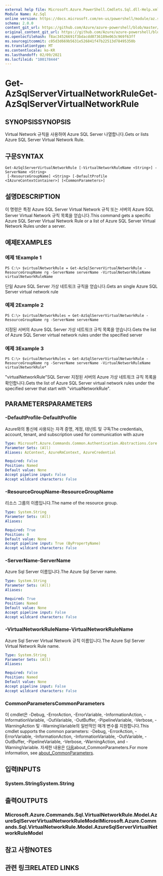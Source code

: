 ```yaml
---
external help file: Microsoft.Azure.PowerShell.Cmdlets.Sql.dll-Help.xml
Module Name: Az.Sql
online version: https://docs.microsoft.com/en-us/powershell/module/az.sql/get-azsqlservervirtualnetworkrule
schema: 2.0.0
content_git_url: https://github.com/Azure/azure-powershell/blob/master/src/Sql/Sql/help/Get-AzSqlServerVirtualNetworkRule.md
original_content_git_url: https://github.com/Azure/azure-powershell/blob/master/src/Sql/Sql/help/Get-AzSqlServerVirtualNetworkRule.md
ms.openlocfilehash: f8ac34526691f3bdacdd0736189e063c969f63ff
ms.sourcegitcommit: c05d3d669b5631e526841f47b22513d78495350b
ms.translationtype: MT
ms.contentlocale: ko-KR
ms.lasthandoff: 02/09/2021
ms.locfileid: "100178444"
---
```

# <span data-ttu-id="8ab47-101">Get-AzSqlServerVirtualNetworkRule</span><span class="sxs-lookup"><span data-stu-id="8ab47-101">Get-AzSqlServerVirtualNetworkRule</span></span>

## <span data-ttu-id="8ab47-102">SYNOPSIS</span><span class="sxs-lookup"><span data-stu-id="8ab47-102">SYNOPSIS</span></span>
<span data-ttu-id="8ab47-103">Virtual Network 규칙을 사용하여 Azure SQL Server 나열합니다.</span><span class="sxs-lookup"><span data-stu-id="8ab47-103">Gets or lists Azure SQL Server Virtual Network Rule.</span></span>

## <span data-ttu-id="8ab47-104">구문</span><span class="sxs-lookup"><span data-stu-id="8ab47-104">SYNTAX</span></span>

```
Get-AzSqlServerVirtualNetworkRule [-VirtualNetworkRuleName <String>] -ServerName <String>
 [-ResourceGroupName] <String> [-DefaultProfile <IAzureContextContainer>] [<CommonParameters>]
```

## <span data-ttu-id="8ab47-105">설명</span><span class="sxs-lookup"><span data-stu-id="8ab47-105">DESCRIPTION</span></span>
<span data-ttu-id="8ab47-106">이 명령은 특정 Azure SQL Server Virtual Network 규칙 또는 서버의 Azure SQL Server Virtual Network 규칙 목록을 얻습니다.</span><span class="sxs-lookup"><span data-stu-id="8ab47-106">This command gets a specific Azure SQL Server Virtual Network Rule or a list of Azure SQL Server Virtual Network Rules under a server.</span></span>

## <span data-ttu-id="8ab47-107">예제</span><span class="sxs-lookup"><span data-stu-id="8ab47-107">EXAMPLES</span></span>

### <span data-ttu-id="8ab47-108">예제 1</span><span class="sxs-lookup"><span data-stu-id="8ab47-108">Example 1</span></span>
```
PS C:\> $virtualNetworkRule = Get-AzSqlServerVirtualNetworkRule -ResourceGroupName rg -ServerName serverName -VirtualNetworkRuleName virtualNetworkRuleName
```

<span data-ttu-id="8ab47-109">단일 Azure SQL Server 가상 네트워크 규칙을 얻습니다.</span><span class="sxs-lookup"><span data-stu-id="8ab47-109">Gets an single Azure SQL Server virtual network rule</span></span>

### <span data-ttu-id="8ab47-110">예제 2</span><span class="sxs-lookup"><span data-stu-id="8ab47-110">Example 2</span></span>
```
PS C:\> $virtualNetworkRules = Get-AzSqlServerVirtualNetworkRule -ResourceGroupName rg -ServerName serverName
```

<span data-ttu-id="8ab47-111">지정된 서버의 Azure SQL Server 가상 네트워크 규칙 목록을 얻습니다.</span><span class="sxs-lookup"><span data-stu-id="8ab47-111">Gets the list of Azure SQL Server virtual network rules under the specified server</span></span>

### <span data-ttu-id="8ab47-112">예제 3</span><span class="sxs-lookup"><span data-stu-id="8ab47-112">Example 3</span></span>
```
PS C:\> $virtualNetworkRules = Get-AzSqlServerVirtualNetworkRule -ResourceGroupName rg -ServerName serverName -VirtualNetworkRuleName virtualNetworkRule*
```

<span data-ttu-id="8ab47-113">"virtualNetworkRule"SQL Server 지정된 서버의 Azure 가상 네트워크 규칙 목록을 확인합니다.</span><span class="sxs-lookup"><span data-stu-id="8ab47-113">Gets the list of Azure SQL Server virtual network rules under the specified server that start with "virtualNetworkRule".</span></span>

## <span data-ttu-id="8ab47-114">PARAMETERS</span><span class="sxs-lookup"><span data-stu-id="8ab47-114">PARAMETERS</span></span>

### <span data-ttu-id="8ab47-115">-DefaultProfile</span><span class="sxs-lookup"><span data-stu-id="8ab47-115">-DefaultProfile</span></span>
<span data-ttu-id="8ab47-116">Azure와의 통신에 사용되는 자격 증명, 계정, 테넌트 및 구독</span><span class="sxs-lookup"><span data-stu-id="8ab47-116">The credentials, account, tenant, and subscription used for communication with azure</span></span>

```yaml
Type: Microsoft.Azure.Commands.Common.Authentication.Abstractions.Core.IAzureContextContainer
Parameter Sets: (All)
Aliases: AzContext, AzureRmContext, AzureCredential

Required: False
Position: Named
Default value: None
Accept pipeline input: False
Accept wildcard characters: False
```

### <span data-ttu-id="8ab47-117">-ResourceGroupName</span><span class="sxs-lookup"><span data-stu-id="8ab47-117">-ResourceGroupName</span></span>
<span data-ttu-id="8ab47-118">리소스 그룹의 이름입니다.</span><span class="sxs-lookup"><span data-stu-id="8ab47-118">The name of the resource group.</span></span>

```yaml
Type: System.String
Parameter Sets: (All)
Aliases:

Required: True
Position: 0
Default value: None
Accept pipeline input: True (ByPropertyName)
Accept wildcard characters: False
```

### <span data-ttu-id="8ab47-119">-ServerName</span><span class="sxs-lookup"><span data-stu-id="8ab47-119">-ServerName</span></span>
<span data-ttu-id="8ab47-120">Azure Sql Server 이름입니다.</span><span class="sxs-lookup"><span data-stu-id="8ab47-120">The Azure Sql Server name.</span></span>

```yaml
Type: System.String
Parameter Sets: (All)
Aliases:

Required: True
Position: Named
Default value: None
Accept pipeline input: False
Accept wildcard characters: False
```

### <span data-ttu-id="8ab47-121">-VirtualNetworkRuleName</span><span class="sxs-lookup"><span data-stu-id="8ab47-121">-VirtualNetworkRuleName</span></span>
<span data-ttu-id="8ab47-122">Azure Sql Server Virtual Network 규칙 이름입니다.</span><span class="sxs-lookup"><span data-stu-id="8ab47-122">The Azure Sql Server Virtual Network Rule name.</span></span>

```yaml
Type: System.String
Parameter Sets: (All)
Aliases:

Required: False
Position: Named
Default value: None
Accept pipeline input: False
Accept wildcard characters: False
```

### <span data-ttu-id="8ab47-123">CommonParameters</span><span class="sxs-lookup"><span data-stu-id="8ab47-123">CommonParameters</span></span>
<span data-ttu-id="8ab47-124">이 cmdlet은 -Debug, -ErrorAction, -ErrorVariable, -InformationAction, -InformationVariable, -OutVariable, -OutBuffer, -PipelineVariable, -Verbose, -WarningAction 및 -WarningVariable의 일반적인 매개 변수를 지원합니다.</span><span class="sxs-lookup"><span data-stu-id="8ab47-124">This cmdlet supports the common parameters: -Debug, -ErrorAction, -ErrorVariable, -InformationAction, -InformationVariable, -OutVariable, -OutBuffer, -PipelineVariable, -Verbose, -WarningAction, and -WarningVariable.</span></span> <span data-ttu-id="8ab47-125">자세한 내용은 [다음](http://go.microsoft.com/fwlink/?LinkID=113216)about_CommonParameters.</span><span class="sxs-lookup"><span data-stu-id="8ab47-125">For more information, see [about_CommonParameters](http://go.microsoft.com/fwlink/?LinkID=113216).</span></span>

## <span data-ttu-id="8ab47-126">입력</span><span class="sxs-lookup"><span data-stu-id="8ab47-126">INPUTS</span></span>

### <span data-ttu-id="8ab47-127">System.String</span><span class="sxs-lookup"><span data-stu-id="8ab47-127">System.String</span></span>

## <span data-ttu-id="8ab47-128">출력</span><span class="sxs-lookup"><span data-stu-id="8ab47-128">OUTPUTS</span></span>

### <span data-ttu-id="8ab47-129">Microsoft.Azure.Commands.Sql.VirtualNetworkRule.Model.AzureSqlServerVirtualNetworkRuleModel</span><span class="sxs-lookup"><span data-stu-id="8ab47-129">Microsoft.Azure.Commands.Sql.VirtualNetworkRule.Model.AzureSqlServerVirtualNetworkRuleModel</span></span>

## <span data-ttu-id="8ab47-130">참고 사항</span><span class="sxs-lookup"><span data-stu-id="8ab47-130">NOTES</span></span>

## <span data-ttu-id="8ab47-131">관련 링크</span><span class="sxs-lookup"><span data-stu-id="8ab47-131">RELATED LINKS</span></span>
